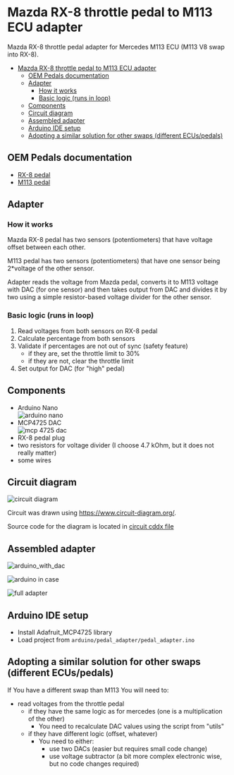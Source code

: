 # Mazda RX-8 throttle pedal to M113 ECU adapter

Mazda RX-8 throttle pedal adapter for Mercedes M113 ECU (M113 V8 swap into RX-8).

<!-- TOC -->
* [Mazda RX-8 throttle pedal to M113 ECU adapter](#mazda-rx-8-throttle-pedal-to-m113-ecu-adapter)
  * [OEM Pedals documentation](#oem-pedals-documentation)
  * [Adapter](#adapter)
    * [How it works](#how-it-works)
    * [Basic logic (runs in loop)](#basic-logic-runs-in-loop)
  * [Components](#components)
  * [Circuit diagram](#circuit-diagram)
  * [Assembled adapter](#assembled-adapter)
  * [Arduino IDE setup](#arduino-ide-setup)
  * [Adopting a similar solution for other swaps (different ECUs/pedals)](#adopting-a-similar-solution-for-other-swaps-different-ecuspedals)
<!-- TOC -->

## OEM Pedals documentation

- [RX-8 pedal](./docs/rx-8-pedal/rx-8-pedal.md)
- [M113 pedal](./docs/m113-pedal/m113-pedal.md)

## Adapter

### How it works

Mazda RX-8 pedal has two sensors (potentiometers) that have voltage offset between each other.

M113 pedal has two sensors (potentiometers) that have one sensor being 2*voltage of the other sensor.

Adapter reads the voltage from Mazda pedal, converts it to M113 voltage with DAC (for one sensor) and then takes output
from DAC and divides it by two using a simple resistor-based voltage divider for the other sensor.

### Basic logic (runs in loop)

1. Read voltages from both sensors on RX-8 pedal
2. Calculate percentage from both sensors
3. Validate if percentages are not out of sync (safety feature)
    - if they are, set the throttle limit to 30%
    - if they are not, clear the throttle limit
4. Set output for DAC (for "high" pedal)

## Components

- Arduino Nano <br> ![arduino nano](./docs/elements/arduino-nano.png)
- MCP4725 DAC <br> ![mcp 4725 dac](./docs/elements/mcp-4725-dac.png)
- RX-8 pedal plug
- two resistors for voltage divider (I choose 4.7 kOhm, but it does not really matter)
- some wires

## Circuit diagram

![circuit diagram](./docs/circuit-diagram.png)

Circuit was drawn using https://www.circuit-diagram.org/.

Source code for the diagram is located in [circuit cddx file](./docs/circuit.cddx)

## Assembled adapter

![arduino_with_dac](./docs/assembled/arduino_with_dac.png)

![arduino in case](./docs/assembled/arduino_in_case.png)

![full adapter](./docs/assembled/full_adapter.png)

## Arduino IDE setup

- Install Adafruit_MCP4725 library
- Load project from `arduino/pedal_adapter/pedal_adapter.ino`

## Adopting a similar solution for other swaps (different ECUs/pedals)

If You have a different swap than M113 You will need to:

- read voltages from the throttle pedal
    - if they have the same logic as for mercedes (one is a multiplication of the other)
        - You need to recalculate DAC values using the script from "utils"
    - if they have different logic (offset, whatever)
        - You need to either:
            - use two DACs (easier but requires small code change)
            - use voltage subtractor (a bit more complex electronic wise, but no code changes required) 
